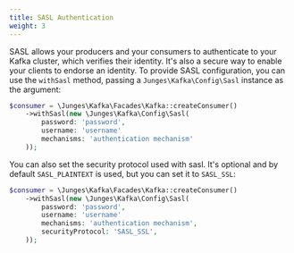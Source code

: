 ```yaml
---
title: SASL Authentication
weight: 3
---
```


SASL allows your producers and your consumers to authenticate to your Kafka cluster, which verifies their identity.
It's also a secure way to enable your clients to endorse an identity. To provide SASL configuration, you can use the `withSasl` method,
passing a `Junges\Kafka\Config\Sasl` instance as the argument:

```php
$consumer = \Junges\Kafka\Facades\Kafka::createConsumer()
    ->withSasl(new \Junges\Kafka\Config\Sasl(
        password: 'password',
        username: 'username'
        mechanisms: 'authentication mechanism'
    ));
```

You can also set the security protocol used with sasl. It's optional and by default `SASL_PLAINTEXT` is used, but you can set it to `SASL_SSL`:

```php
$consumer = \Junges\Kafka\Facades\Kafka::createConsumer()
    ->withSasl(new \Junges\Kafka\Config\Sasl(
        password: 'password',
        username: 'username'
        mechanisms: 'authentication mechanism',
        securityProtocol: 'SASL_SSL',
    ));
```
